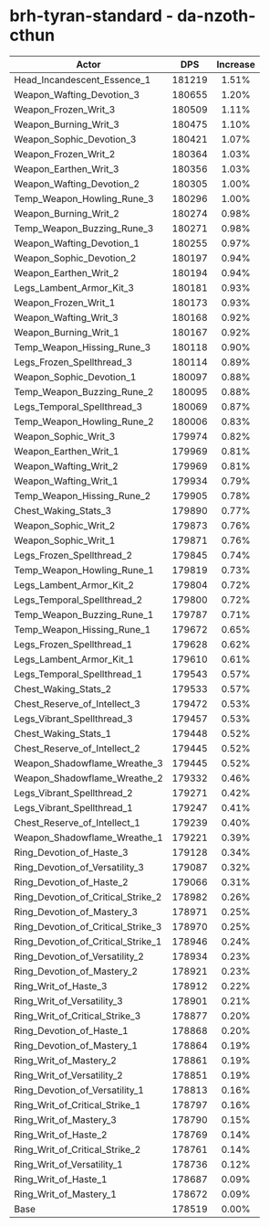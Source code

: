 # brh-tyran-standard - da-nzoth-cthun
| Actor | DPS | Increase |
|---|:---:|:---:|
|Head_Incandescent_Essence_1|181219|1.51%|
|Weapon_Wafting_Devotion_3|180655|1.20%|
|Weapon_Frozen_Writ_3|180509|1.11%|
|Weapon_Burning_Writ_3|180475|1.10%|
|Weapon_Sophic_Devotion_3|180421|1.07%|
|Weapon_Frozen_Writ_2|180364|1.03%|
|Weapon_Earthen_Writ_3|180356|1.03%|
|Weapon_Wafting_Devotion_2|180305|1.00%|
|Temp_Weapon_Howling_Rune_3|180296|1.00%|
|Weapon_Burning_Writ_2|180274|0.98%|
|Temp_Weapon_Buzzing_Rune_3|180271|0.98%|
|Weapon_Wafting_Devotion_1|180255|0.97%|
|Weapon_Sophic_Devotion_2|180197|0.94%|
|Weapon_Earthen_Writ_2|180194|0.94%|
|Legs_Lambent_Armor_Kit_3|180181|0.93%|
|Weapon_Frozen_Writ_1|180173|0.93%|
|Weapon_Wafting_Writ_3|180168|0.92%|
|Weapon_Burning_Writ_1|180167|0.92%|
|Temp_Weapon_Hissing_Rune_3|180118|0.90%|
|Legs_Frozen_Spellthread_3|180114|0.89%|
|Weapon_Sophic_Devotion_1|180097|0.88%|
|Temp_Weapon_Buzzing_Rune_2|180095|0.88%|
|Legs_Temporal_Spellthread_3|180069|0.87%|
|Temp_Weapon_Howling_Rune_2|180006|0.83%|
|Weapon_Sophic_Writ_3|179974|0.82%|
|Weapon_Earthen_Writ_1|179969|0.81%|
|Weapon_Wafting_Writ_2|179969|0.81%|
|Weapon_Wafting_Writ_1|179934|0.79%|
|Temp_Weapon_Hissing_Rune_2|179905|0.78%|
|Chest_Waking_Stats_3|179890|0.77%|
|Weapon_Sophic_Writ_2|179873|0.76%|
|Weapon_Sophic_Writ_1|179871|0.76%|
|Legs_Frozen_Spellthread_2|179845|0.74%|
|Temp_Weapon_Howling_Rune_1|179819|0.73%|
|Legs_Lambent_Armor_Kit_2|179804|0.72%|
|Legs_Temporal_Spellthread_2|179800|0.72%|
|Temp_Weapon_Buzzing_Rune_1|179787|0.71%|
|Temp_Weapon_Hissing_Rune_1|179672|0.65%|
|Legs_Frozen_Spellthread_1|179628|0.62%|
|Legs_Lambent_Armor_Kit_1|179610|0.61%|
|Legs_Temporal_Spellthread_1|179543|0.57%|
|Chest_Waking_Stats_2|179533|0.57%|
|Chest_Reserve_of_Intellect_3|179472|0.53%|
|Legs_Vibrant_Spellthread_3|179457|0.53%|
|Chest_Waking_Stats_1|179448|0.52%|
|Chest_Reserve_of_Intellect_2|179445|0.52%|
|Weapon_Shadowflame_Wreathe_3|179445|0.52%|
|Weapon_Shadowflame_Wreathe_2|179332|0.46%|
|Legs_Vibrant_Spellthread_2|179271|0.42%|
|Legs_Vibrant_Spellthread_1|179247|0.41%|
|Chest_Reserve_of_Intellect_1|179239|0.40%|
|Weapon_Shadowflame_Wreathe_1|179221|0.39%|
|Ring_Devotion_of_Haste_3|179128|0.34%|
|Ring_Devotion_of_Versatility_3|179087|0.32%|
|Ring_Devotion_of_Haste_2|179066|0.31%|
|Ring_Devotion_of_Critical_Strike_2|178982|0.26%|
|Ring_Devotion_of_Mastery_3|178971|0.25%|
|Ring_Devotion_of_Critical_Strike_3|178970|0.25%|
|Ring_Devotion_of_Critical_Strike_1|178946|0.24%|
|Ring_Devotion_of_Versatility_2|178934|0.23%|
|Ring_Devotion_of_Mastery_2|178921|0.23%|
|Ring_Writ_of_Haste_3|178912|0.22%|
|Ring_Writ_of_Versatility_3|178901|0.21%|
|Ring_Writ_of_Critical_Strike_3|178877|0.20%|
|Ring_Devotion_of_Haste_1|178868|0.20%|
|Ring_Devotion_of_Mastery_1|178864|0.19%|
|Ring_Writ_of_Mastery_2|178861|0.19%|
|Ring_Writ_of_Versatility_2|178851|0.19%|
|Ring_Devotion_of_Versatility_1|178813|0.16%|
|Ring_Writ_of_Critical_Strike_1|178797|0.16%|
|Ring_Writ_of_Mastery_3|178790|0.15%|
|Ring_Writ_of_Haste_2|178769|0.14%|
|Ring_Writ_of_Critical_Strike_2|178761|0.14%|
|Ring_Writ_of_Versatility_1|178736|0.12%|
|Ring_Writ_of_Haste_1|178687|0.09%|
|Ring_Writ_of_Mastery_1|178672|0.09%|
|Base|178519|0.00%|
